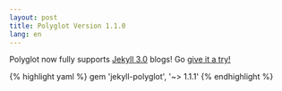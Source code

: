 ```yaml
---
layout: post
title: Polyglot Version 1.1.0
lang: en
---
```


Polyglot now fully supports [Jekyll 3.0](https://jekyllrb.com/news/2015/10/26/jekyll-3-0-released/) blogs! Go [give it a try!](https://github.com/untra/polyglot)

{% highlight yaml %}
gem 'jekyll-polyglot', '~> 1.1.1'
{% endhighlight %}
